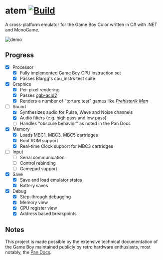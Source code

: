 atem [![Build](https://github.com/tyler-m/atem/actions/workflows/ci.yml/badge.svg)](https://github.com/tyler-m/atem/actions/workflows/ci.yml)
===

A cross-platform emulator for the Game Boy Color written in C# with .NET and MonoGame.

![demo](https://github.com/tyler-m/atem/assets/7759273/3ac33f7a-4caa-4ef3-81b6-41bc6b482adf)

Progress
---
- [X] Processor
  - [X] Fully implemented Game Boy CPU instruction set
  - [X] Passes Blargg's cpu_instrs test suite
- [X] Graphics
  - [X] Per-pixel rendering
  - [X] Passes [cgb-acid2](https://github.com/mattcurrie/cgb-acid2)
  - [X] Renders a number of "torture test" games like [_Prehistorik Man_](https://eldred.fr/blog/prehistorik/)
- [ ] Sound
  - [X] Synthesizes audio for Pulse, Wave and Noise channels
  - [X] Audio filters (e.g. high pass and low pass)
  - [ ] Handles "obscure behavior" as noted in the Pan Docs
- [X] Memory
  - [X] Loads MBC1, MBC3, MBC5 cartridges
  - [X] Boot ROM support
  - [X] Real-time Clock support for MBC3 cartridges
- [ ] Input
  - [ ] Serial communication
  - [ ] Control rebinding
  - [ ] Gamepad support
- [X] Save
  - [X] Save and load emulator states
  - [X] Battery saves
- [X] Debug
  - [X] Step-through debugging
  - [X] Memory view
  - [X] CPU register view
  - [X] Address based breakpoints

Notes
---
This project is made possible by the extensive technical documentation of the Game Boy maintained publicly by retro hardware enthusiasts, most notably, the [Pan Docs](https://github.com/gbdev/pandocs).